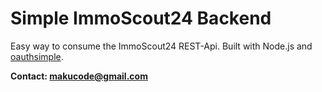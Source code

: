 # Simple ImmoScout24 Backend

Easy way to consume the ImmoScout24 REST-Api.
Built with Node.js and [oauthsimple](https://github.com/jrconlin/oauthsimple).

**Contact: [makucode@gmail.com](makucode@gmail.com)**
